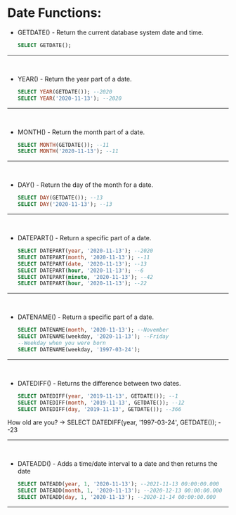 # **Date Functions:**

- GETDATE() - Return the current database system date and time.

    ```sql
    SELECT GETDATE();
    ```

---

<br>

- YEAR() - Return the year part of a date.

    ```sql
    SELECT YEAR(GETDATE()); --2020
    SELECT YEAR('2020-11-13'); --2020
    ```

---

<br>

- MONTH() - Return the month part of a date.

    ```sql
    SELECT MONTH(GETDATE()); --11
    SELECT MONTH('2020-11-13'); --11
    ```

---

<br>

- DAY() - Return the day of the month for a date.

    ```sql
    SELECT DAY(GETDATE()); --13
    SELECT DAY('2020-11-13'); --13
    ```

---

<br>

- DATEPART() - Return a specific part of a date.

    ```sql
    SELECT DATEPART(year, '2020-11-13'); --2020
    SELECT DATEPART(month, '2020-11-13'); --11
    SELECT DATEPART(date, '2020-11-13'); --13
    SELECT DATEPART(hour, '2020-11-13'); --6
    SELECT DATEPART(minute, '2020-11-13'); --42
    SELECT DATEPART(hour, '2020-11-13'); --22
    ```

---

<br>

- DATENAME() - Return a specific part of a date.

    ```sql
    SELECT DATENAME(month, '2020-11-13'); --November
    SELECT DATENAME(weekday, '2020-11-13'); --Friday
    --Weekday when you were born 
    SELECT DATENAME(weekday, '1997-03-24');
    ```

---

<br>

- DATEDIFF() - Returns the difference between two dates.

    ```sql
    SELECT DATEDIFF(year, '2019-11-13', GETDATE()); --1
    SELECT DATEDIFF(month, '2019-11-13', GETDATE()); --12
    SELECT DATEDIFF(day, '2019-11-13', GETDATE()); --366
    ```

How old are you? →  SELECT DATEDIFF(year, '1997-03-24', GETDATE()); --23

---

<br>

- DATEADD() - Adds a time/date interval to a date and then returns the date

    ```sql 
    SELECT DATEADD(year, 1, '2020-11-13'); --2021-11-13 00:00:00.000
    SELECT DATEADD(month, 1, '2020-11-13'); --2020-12-13 00:00:00.000
    SELECT DATEADD(day, 1, '2020-11-13'); --2020-11-14 00:00:00.000
    ```

---

<br>
